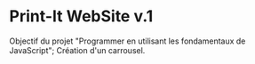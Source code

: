 # Print-It WebSite v.1
Objectif du projet "Programmer en utilisant les fondamentaux de JavaScript";
Création d'un carrousel.

